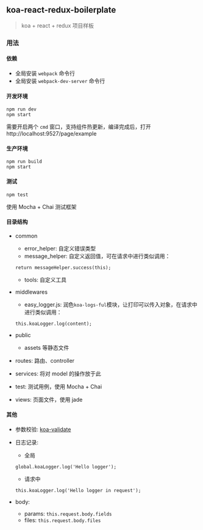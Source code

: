 <!--
@Author: SplendourHui
@Date:   2016-04-29 09:54
@Last modified by:   SplendourHui
@Last modified time: 2016-05-10 15:36
-->



## koa-react-redux-boilerplate

> koa + react + redux 项目样板


### 用法

#### 依赖
- 全局安装 `webpack` 命令行
- 全局安装 `webpack-dev-server` 命令行

#### 开发环境
```
npm run dev
npm start
```
需要开启两个 `cmd` 窗口，支持组件热更新，编译完成后，打开 http://localhost:9527/page/example

#### 生产环境
```
npm run build
npm start
```


#### 测试
```
npm test
```
使用 Mocha + Chai 测试框架


#### 目录结构
- common
  - error_helper: 自定义错误类型
  - message_helper: 自定义返回值，可在请求中进行类似调用：
  ```
  return messageHelper.success(this);
  ```
  - tools: 自定义工具

- middlewares
  - easy_logger.js: 润色`koa-logs-ful`模块，让打印可以传入对象，在请求中进行类似调用：
  ```
  this.koaLogger.log(content);
  ```

- public
  - assets 等静态文件

- routes: 路由、controller

- services: 将对 model 的操作放于此

- test: 测试用例，使用 Mocha + Chai

- views: 页面文件，使用 jade


#### 其他
- 参数校验: [koa-validate](https://github.com/RocksonZeta/koa-validate)

- 日志记录:
  - 全局
  ```
  global.koaLogger.log('Hello logger');
  ```
  - 请求中
  ```
  this.koaLogger.log('Hello logger in request');
  ```

- body:
  - params: `this.request.body.fields`
  - files: `this.request.body.files`
